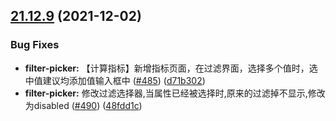 ## [21.12.9](https://github.com/growingio/gio-design-pro/compare/v21.12.8...v21.12.9) (2021-12-02)


### Bug Fixes

* **filter-picker:** 【计算指标】新增指标页面，在过滤界面，选择多个值时，选中值建议均添加值输入框中 ([#485](https://github.com/growingio/gio-design-pro/issues/485)) ([d71b302](https://github.com/growingio/gio-design-pro/commit/d71b30247e32d3cd3466ae2c48c9a422d1fb9e91))
* **filter-picker:** 修改过滤选择器,当属性已经被选择时,原来的过滤掉不显示,修改为disabled ([#490](https://github.com/growingio/gio-design-pro/issues/490)) ([48fdd1c](https://github.com/growingio/gio-design-pro/commit/48fdd1c991cf2fca7bf871782d59d75e93990b2c))



